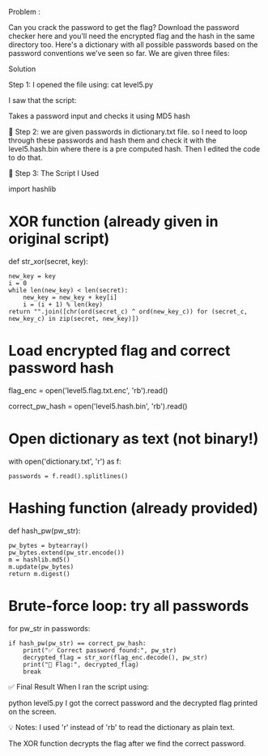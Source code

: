 Problem :

Can you crack the password to get the flag?
Download the password checker here and you'll need the encrypted flag and the hash in the same directory too. Here's a dictionary with all possible passwords based on the password conventions we've seen so far.
We are given three files:

Solution

Step 1: I opened the file using:
cat level5.py

I saw that the script:

Takes a password input and checks it using MD5 hash

🧠 Step 2: we are given passwords in dictionary.txt file. so I need to loop through these passwords and hash them and check it with the level5.hash.bin where there is a pre computed hash.
Then I edited the code to do that.

🧪 Step 3: The Script I Used

import hashlib

# XOR function (already given in original script)

def str_xor(secret, key):

    new_key = key
    i = 0
    while len(new_key) < len(secret):
        new_key = new_key + key[i]
        i = (i + 1) % len(key)
    return "".join([chr(ord(secret_c) ^ ord(new_key_c)) for (secret_c, new_key_c) in zip(secret, new_key)])

# Load encrypted flag and correct password hash

flag_enc = open('level5.flag.txt.enc', 'rb').read()

correct_pw_hash = open('level5.hash.bin', 'rb').read()

# Open dictionary as text (not binary!)
with open('dictionary.txt', 'r') as f:

    passwords = f.read().splitlines()

# Hashing function (already provided)
def hash_pw(pw_str):

    pw_bytes = bytearray()
    pw_bytes.extend(pw_str.encode())
    m = hashlib.md5()
    m.update(pw_bytes)
    return m.digest()

# Brute-force loop: try all passwords
for pw_str in passwords:

    if hash_pw(pw_str) == correct_pw_hash:
        print("✅ Correct password found:", pw_str)
        decrypted_flag = str_xor(flag_enc.decode(), pw_str)
        print("🎉 Flag:", decrypted_flag)
        break
✅ Final Result
When I ran the script using:

python level5.py
I got the correct password and the decrypted flag printed on the screen.

💡 Notes:
I used 'r' instead of 'rb' to read the dictionary as plain text.

The XOR function decrypts the flag after we find the correct password.









